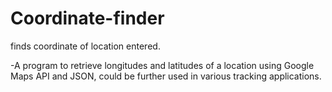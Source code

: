 # Coordinate-finder
finds coordinate of location entered.

-A program to retrieve longitudes and latitudes of a location using Google Maps API and 
JSON, could be further used in various tracking applications.

